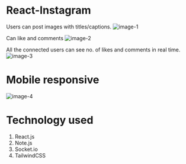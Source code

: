 # React-Instagram

Users can post images with titles/captions.
![image-1](https://github.com/barun032/react_instagram/assets/107342609/5c2cfb0d-45ac-4435-821a-5ca785a71115)


Can like and comments
![image-2](https://github.com/barun032/react_instagram/assets/107342609/4f066945-5550-46e7-ac4a-984a0d2db914)


All the connected users can see no. of likes and comments in real time.
![image-3](https://github.com/barun032/react_instagram/assets/107342609/52ab4008-9e5f-40bd-808a-1b8528ca2488)


# Mobile responsive
![image-4](https://github.com/barun032/react_instagram/assets/107342609/5c112e05-5c2c-4d09-9aa1-65ce919bd5fa)


# Technology used
1. React.js
2. Note.js
3. Socket.io
4. TailwindCSS


